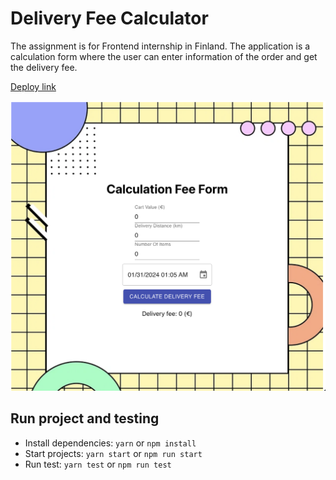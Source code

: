 # Delivery Fee Calculator

The assignment is for Frontend internship in Finland.
The application is a calculation form where the user can enter information of the order and get the delivery fee.

[Deploy link](https://delivery-fee-calculation.vercel.app/)

![screenshot](./src/images/Screenshot.png)

## Run project and testing

- Install dependencies: `yarn` or `npm install`
- Start projects: `yarn start` or `npm run start`
- Run test: `yarn test` or `npm run test`
